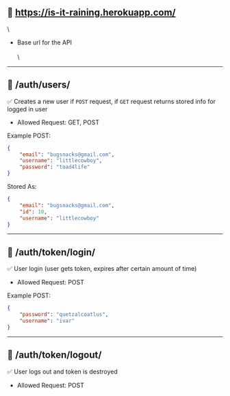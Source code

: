 ## 🐌  https://is-it-raining.herokuapp.com/
\
- Base url for the API
\
\
\
___



## 🐝   /auth/users/

✅ Creates a new user if `POST` request, if `GET` request returns stored info for logged in user

- Allowed Request: GET, POST


Example POST:
```json
{
    "email": "bugsnacks@gmail.com",
	"username": "littlecowboy",
	"password": "toad4life"
}
```
Stored As:
```json
{
    "email": "bugsnacks@gmail.com",
    "id": 10,
    "username": "littlecowboy"
}
```

___



## 🌸  /auth/token/login/

✅ User login (user gets token, expires after certain amount of time)

- Allowed Request: POST


Example POST:
```json
{
    "password": "quetzalcoatlus",
    "username": "ivar"
}
```

___



## 🐓  /auth/token/logout/

✅ User logs out and token is destroyed

- Allowed Request: POST

